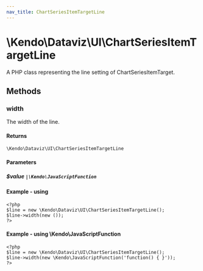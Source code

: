 ```yaml
---
nav_title: ChartSeriesItemTargetLine
---
```


# \Kendo\Dataviz\UI\ChartSeriesItemTargetLine

A PHP class representing the line setting of ChartSeriesItemTarget.


## Methods

### width
The width of the line.

#### Returns
`\Kendo\Dataviz\UI\ChartSeriesItemTargetLine`

#### Parameters

##### $value `|\Kendo\JavaScriptFunction`



#### Example  - using 
    <?php
    $line = new \Kendo\Dataviz\UI\ChartSeriesItemTargetLine();
    $line->width(new ());
    ?>

#### Example  - using \Kendo\JavaScriptFunction
    <?php
    $line = new \Kendo\Dataviz\UI\ChartSeriesItemTargetLine();
    $line->width(new \Kendo\JavaScriptFunction('function() { }'));
    ?>

